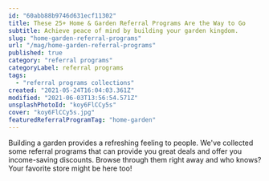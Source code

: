 ```yaml
---
id: "60abb88b9746d631ecf11302"
title: These 25+ Home & Garden Referral Programs Are the Way to Go
subtitle: Achieve peace of mind by building your garden kingdom.
slug: "home-garden-referral-programs"
url: "/mag/home-garden-referral-programs"
published: true
category: "referral programs"
categoryLabel: referral programs
tags:
  - "referral programs collections"
created: "2021-05-24T16:04:03.361Z"
modified: "2021-06-03T13:56:54.571Z"
unsplashPhotoId: "koy6FlCCy5s"
cover: "koy6FlCCy5s.jpg"
featuredReferralProgramTag: "home-garden"
---
```

Building a garden provides a refreshing feeling to people. We've collected some referral programs that can provide you great deals and offer you income-saving discounts. Browse through them right away and who knows? Your favorite store might be here too!